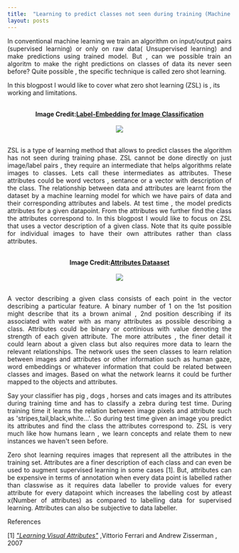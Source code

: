 ```yaml
---
title:  "Learning to predict classes not seen during training (Machine Learning)"
layout: posts
---
```


<p style="text-align:justify">In conventional machine learning we train an algorithm on input/output pairs (supervised learning) or only on raw data( Unsupervised learning) and make predictions using trained model. But , can we possible train an algoritm to make the right predictions on classes of data its never seen before?
Quite possible , the specific technique is called zero shot learning.</p>

<p>In this blogpost I would like to cover what zero shot learning (ZSL) is , its working and limitations.</p>

<br />

<center>
<b>Image Credit:<a href="https://www.computer.org/csdl/journal/tp/2016/07/07293699/13rRUx0xPoh">Label-Embedding for Image Classification</a></b>
<br />
<br />
<img src="https://csdl-images.computer.org/trans/tp/2016/07/figures/akata1-2487986.gif">
</center>

<br />

<p style="text-align:justify">ZSL is a type of learning method that allows to predict classes the algorithm has not seen during training phase. ZSL cannot be done directly on just image/label pairs , they require an intermediate that helps algorithms relate images to classes. Lets call these intermediates as attributes. These attributes could be word vectors , sentance or a vector with description of the class. The relationship between data and attributes are learnt from the dataset by a machine learning model for which we have pairs of data and their corresponding attributes and labels. At test time , the model predicts attributes for a given datapoint. From the attributes we further find the class the attributes correspond to. In this blogpost I would like to focus on ZSL that uses a vector description of a given class. Note that its quite possible for individual images to have their own attributes rather than class attributes.</p>
  
<br />

<center>
<b>Image Credit:<a href="https://www.ecse.rpi.edu/~cvrl/database/AttributeDataset.html">Attributes Dataaset</a></b>
<br />
<br />
<img src="https://www.ecse.rpi.edu/~cvrl/database/Attribute_Dataset_Files/apascal.png">
</center>

<br />

<p style="text-align:justify">A vector describing a given class consists of each point in the vector describing a particular feature. A binary number of 1 on the 1st position might describe that its a brown animal , 2nd position describing if its associated with water with as many attributes as possible describing a class. Attributes could be binary or continious with value denoting the strength of each given attribute. The more attributes , the finer detail it could learn about a given class but also requires more data to learn the relevant relationships. The network uses the seen classes to learn relation between images and attributes or other information such as human gaze, word embeddings or whatever information that could be related between classes and images. Based on what the network learns it could be further mapped to the objects and attributes.</p>

<p style="text-align:justify">Say your classifier has pig , dogs , horses and cats images and its attributes during training time and has to classify a zebra during test time. During training time it learns the relation between image pixels and attribute such as 'stripes,tail,black,white...'. So during test time given an image you predict its attributes and find the class the attributes correspond to. ZSL is very much like how humans learn , we learn concepts and relate them to new instances we haven't seen before.</p>

<p style="text-align:justify">Zero shot learning requires images that represent all the attributes in the training set. Attributes are a finer description of each class and can even be used to augment supervised learning in some cases [1]. But, attributes can be expensive in terms of annotation when every data point is labelled rather than classwise as it requires data labeller to provide values for every attribute for every datapoint which increases the labelling cost by atleast x(Number of attributes) as compared to labelling data for supervised learning. Attributes can also be subjective to data labeller.</p>

References

[1] <i><a href="https://www.robots.ox.ac.uk/~vgg/publications/2007/Ferrari07/ferrari07.pdf">"Learning Visual Attributes"</a></i> ,Vittorio Ferrari and Andrew Zisserman , 2007
 

